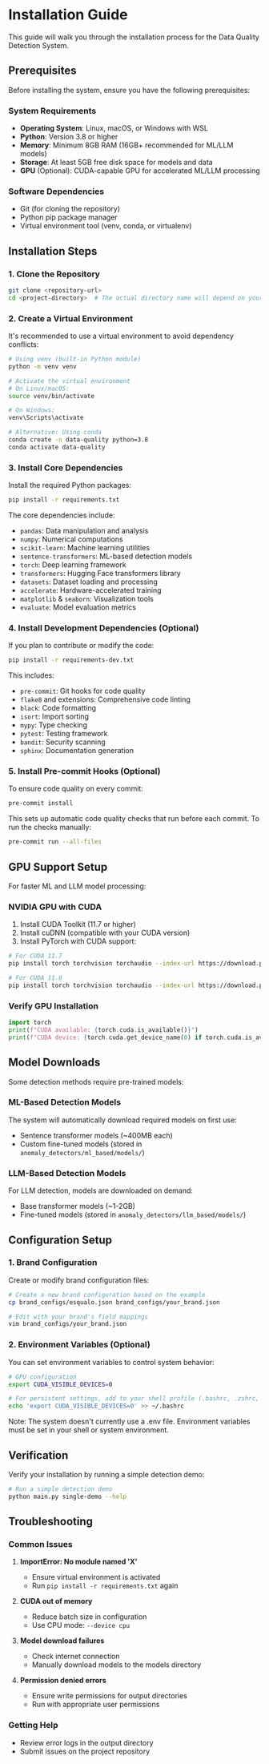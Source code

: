 # Installation Guide

This guide will walk you through the installation process for the Data Quality Detection System.

## Prerequisites

Before installing the system, ensure you have the following prerequisites:

### System Requirements

- **Operating System**: Linux, macOS, or Windows with WSL
- **Python**: Version 3.8 or higher
- **Memory**: Minimum 8GB RAM (16GB+ recommended for ML/LLM models)
- **Storage**: At least 5GB free disk space for models and data
- **GPU** (Optional): CUDA-capable GPU for accelerated ML/LLM processing

### Software Dependencies

- Git (for cloning the repository)
- Python pip package manager
- Virtual environment tool (venv, conda, or virtualenv)

## Installation Steps

### 1. Clone the Repository

```bash
git clone <repository-url>
cd <project-directory>  # The actual directory name will depend on your repository
```

### 2. Create a Virtual Environment

It's recommended to use a virtual environment to avoid dependency conflicts:

```bash
# Using venv (built-in Python module)
python -m venv venv

# Activate the virtual environment
# On Linux/macOS:
source venv/bin/activate

# On Windows:
venv\Scripts\activate

# Alternative: Using conda
conda create -n data-quality python=3.8
conda activate data-quality
```

### 3. Install Core Dependencies

Install the required Python packages:

```bash
pip install -r requirements.txt
```

The core dependencies include:
- `pandas`: Data manipulation and analysis
- `numpy`: Numerical computations
- `scikit-learn`: Machine learning utilities
- `sentence-transformers`: ML-based detection models
- `torch`: Deep learning framework
- `transformers`: Hugging Face transformers library
- `datasets`: Dataset loading and processing
- `accelerate`: Hardware-accelerated training
- `matplotlib` & `seaborn`: Visualization tools
- `evaluate`: Model evaluation metrics

### 4. Install Development Dependencies (Optional)

If you plan to contribute or modify the code:

```bash
pip install -r requirements-dev.txt
```

This includes:
- `pre-commit`: Git hooks for code quality
- `flake8` and extensions: Comprehensive code linting
- `black`: Code formatting
- `isort`: Import sorting
- `mypy`: Type checking
- `pytest`: Testing framework
- `bandit`: Security scanning
- `sphinx`: Documentation generation

### 5. Install Pre-commit Hooks (Optional)

To ensure code quality on every commit:

```bash
pre-commit install
```

This sets up automatic code quality checks that run before each commit. To run the checks manually:

```bash
pre-commit run --all-files
```

## GPU Support Setup

For faster ML and LLM model processing:

### NVIDIA GPU with CUDA

1. Install CUDA Toolkit (11.7 or higher)
2. Install cuDNN (compatible with your CUDA version)
3. Install PyTorch with CUDA support:

```bash
# For CUDA 11.7
pip install torch torchvision torchaudio --index-url https://download.pytorch.org/whl/cu117

# For CUDA 11.8
pip install torch torchvision torchaudio --index-url https://download.pytorch.org/whl/cu118
```

### Verify GPU Installation

```python
import torch
print(f"CUDA available: {torch.cuda.is_available()}")
print(f"CUDA device: {torch.cuda.get_device_name(0) if torch.cuda.is_available() else 'None'}")
```

## Model Downloads

Some detection methods require pre-trained models:

### ML-Based Detection Models

The system will automatically download required models on first use:
- Sentence transformer models (~400MB each)
- Custom fine-tuned models (stored in `anomaly_detectors/ml_based/models/`)

### LLM-Based Detection Models

For LLM detection, models are downloaded on demand:
- Base transformer models (~1-2GB)
- Fine-tuned models (stored in `anomaly_detectors/llm_based/models/`)

## Configuration Setup

### 1. Brand Configuration

Create or modify brand configuration files:

```bash
# Create a new brand configuration based on the example
cp brand_configs/esqualo.json brand_configs/your_brand.json

# Edit with your brand's field mappings
vim brand_configs/your_brand.json
```

### 2. Environment Variables (Optional)

You can set environment variables to control system behavior:

```bash
# GPU configuration
export CUDA_VISIBLE_DEVICES=0

# For persistent settings, add to your shell profile (.bashrc, .zshrc, etc.)
echo 'export CUDA_VISIBLE_DEVICES=0' >> ~/.bashrc
```

Note: The system doesn't currently use a .env file. Environment variables must be set in your shell or system environment.

## Verification

Verify your installation by running a simple detection demo:

```bash
# Run a simple detection demo
python main.py single-demo --help
```

## Troubleshooting

### Common Issues

1. **ImportError: No module named 'X'**
   - Ensure virtual environment is activated
   - Run `pip install -r requirements.txt` again

2. **CUDA out of memory**
   - Reduce batch size in configuration
   - Use CPU mode: `--device cpu`

3. **Model download failures**
   - Check internet connection
   - Manually download models to the models directory

4. **Permission denied errors**
   - Ensure write permissions for output directories
   - Run with appropriate user permissions

### Getting Help

- Review error logs in the output directory
- Submit issues on the project repository

